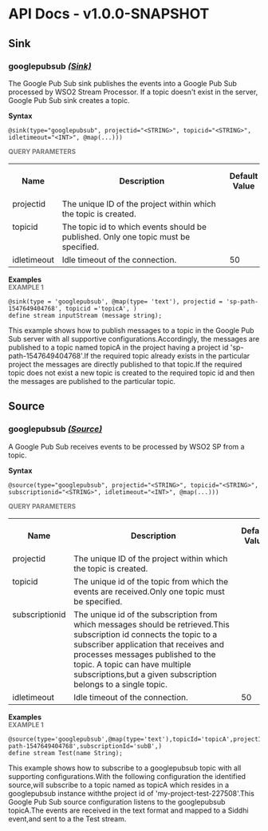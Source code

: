 # API Docs - v1.0.0-SNAPSHOT

## Sink

### googlepubsub *<a target="_blank" href="https://wso2.github.io/siddhi/documentation/siddhi-4.0/#sink">(Sink)</a>*

<p style="word-wrap: break-word">The Google Pub Sub sink publishes the events into a Google Pub Sub processed by WSO2 Stream Processor. If a topic doesn't exist in the server, Google Pub Sub sink creates a topic.</p>

<span id="syntax" class="md-typeset" style="display: block; font-weight: bold;">Syntax</span>
```
@sink(type="googlepubsub", projectid="<STRING>", topicid="<STRING>", idletimeout="<INT>", @map(...)))
```

<span id="query-parameters" class="md-typeset" style="display: block; color: rgba(0, 0, 0, 0.54); font-size: 12.8px; font-weight: bold;">QUERY PARAMETERS</span>
<table>
    <tr>
        <th>Name</th>
        <th style="min-width: 20em">Description</th>
        <th>Default Value</th>
        <th>Possible Data Types</th>
        <th>Optional</th>
        <th>Dynamic</th>
    </tr>
    <tr>
        <td style="vertical-align: top">projectid</td>
        <td style="vertical-align: top; word-wrap: break-word">The unique ID of the project within which the topic is created.</td>
        <td style="vertical-align: top"></td>
        <td style="vertical-align: top">STRING</td>
        <td style="vertical-align: top">No</td>
        <td style="vertical-align: top">Yes</td>
    </tr>
    <tr>
        <td style="vertical-align: top">topicid</td>
        <td style="vertical-align: top; word-wrap: break-word">The topic id to which events should be published. Only one topic must be specified.</td>
        <td style="vertical-align: top"></td>
        <td style="vertical-align: top">STRING</td>
        <td style="vertical-align: top">No</td>
        <td style="vertical-align: top">Yes</td>
    </tr>
    <tr>
        <td style="vertical-align: top">idletimeout</td>
        <td style="vertical-align: top; word-wrap: break-word">Idle timeout of the connection.</td>
        <td style="vertical-align: top">50</td>
        <td style="vertical-align: top">INT</td>
        <td style="vertical-align: top">Yes</td>
        <td style="vertical-align: top">Yes</td>
    </tr>
</table>

<span id="examples" class="md-typeset" style="display: block; font-weight: bold;">Examples</span>
<span id="example-1" class="md-typeset" style="display: block; color: rgba(0, 0, 0, 0.54); font-size: 12.8px; font-weight: bold;">EXAMPLE 1</span>
```
@sink(type = 'googlepubsub', @map(type= 'text'), projectid = 'sp-path-1547649404768', topicid ='topicA', )
define stream inputStream (message string);
```
<p style="word-wrap: break-word">This example shows how to publish messages to a topic in the Google Pub Sub server with all supportive configurations.Accordingly, the messages are published to a topic named topicA in the project having a project id  'sp-path-1547649404768'.If the required topic already exists in the particular project the messages are directly published to that topic.If the required topic does not exist a new topic is created to the required topic id and then the messages are published to the particular topic.</p>

## Source

### googlepubsub *<a target="_blank" href="https://wso2.github.io/siddhi/documentation/siddhi-4.0/#source">(Source)</a>*

<p style="word-wrap: break-word">A Google Pub Sub receives events to be processed by WSO2 SP from a topic.</p>

<span id="syntax" class="md-typeset" style="display: block; font-weight: bold;">Syntax</span>
```
@source(type="googlepubsub", projectid="<STRING>", topicid="<STRING>", subscriptionid="<STRING>", idletimeout="<INT>", @map(...)))
```

<span id="query-parameters" class="md-typeset" style="display: block; color: rgba(0, 0, 0, 0.54); font-size: 12.8px; font-weight: bold;">QUERY PARAMETERS</span>
<table>
    <tr>
        <th>Name</th>
        <th style="min-width: 20em">Description</th>
        <th>Default Value</th>
        <th>Possible Data Types</th>
        <th>Optional</th>
        <th>Dynamic</th>
    </tr>
    <tr>
        <td style="vertical-align: top">projectid</td>
        <td style="vertical-align: top; word-wrap: break-word">The unique ID of the project within which the topic is created. </td>
        <td style="vertical-align: top"></td>
        <td style="vertical-align: top">STRING</td>
        <td style="vertical-align: top">No</td>
        <td style="vertical-align: top">No</td>
    </tr>
    <tr>
        <td style="vertical-align: top">topicid</td>
        <td style="vertical-align: top; word-wrap: break-word">The unique id of the topic from which the events are received.Only one topic must be specified.</td>
        <td style="vertical-align: top"></td>
        <td style="vertical-align: top">STRING</td>
        <td style="vertical-align: top">No</td>
        <td style="vertical-align: top">No</td>
    </tr>
    <tr>
        <td style="vertical-align: top">subscriptionid</td>
        <td style="vertical-align: top; word-wrap: break-word">The unique id of the subscription from which messages should be retrieved.This subscription id connects the topic to a subscriber application that receives and processes messages published to the topic. A topic can have multiple subscriptions,but a given subscription belongs to a single topic.</td>
        <td style="vertical-align: top"></td>
        <td style="vertical-align: top">STRING</td>
        <td style="vertical-align: top">No</td>
        <td style="vertical-align: top">No</td>
    </tr>
    <tr>
        <td style="vertical-align: top">idletimeout</td>
        <td style="vertical-align: top; word-wrap: break-word">Idle timeout of the connection.</td>
        <td style="vertical-align: top">50</td>
        <td style="vertical-align: top">INT</td>
        <td style="vertical-align: top">Yes</td>
        <td style="vertical-align: top">No</td>
    </tr>
</table>

<span id="examples" class="md-typeset" style="display: block; font-weight: bold;">Examples</span>
<span id="example-1" class="md-typeset" style="display: block; color: rgba(0, 0, 0, 0.54); font-size: 12.8px; font-weight: bold;">EXAMPLE 1</span>
```
@source(type='googlepubsub',@map(type='text'),topicId='topicA',projectId='sp-path-1547649404768',subscriptionId='subB',)
define stream Test(name String);
```
<p style="word-wrap: break-word">This example shows how to subscribe to a googlepubsub topic with all supporting configurations.With the following configuration the identified source,will subscribe to a topic named as topicA which resides in a googlepubsub instance withthe project id of 'my-project-test-227508'.This Google Pub Sub source configuration listens to the googlepubsub topicA.The events are received in the text format and mapped to a Siddhi event,and sent to a the Test stream.</p>

